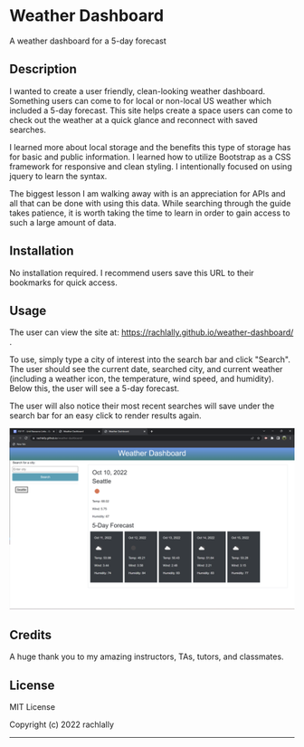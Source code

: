 # Weather Dashboard

A weather dashboard for a 5-day forecast

## Description

I wanted to create a user friendly, clean-looking weather dashboard.  Something users can come to for local or non-local US weather which included a 5-day forecast.  This site helps create a space users can come to check out the weather at a quick glance and reconnect with saved searches.

I learned more about local storage and the benefits this type of storage has for basic and public information.  I learned how to utilize Bootstrap as a CSS framework for responsive and clean styling.  I intentionally focused on using jquery to learn the syntax.  

The biggest lesson I am walking away with is an appreciation for APIs and all that can be done with using this data.  While searching through the guide takes patience, it is worth taking the time to learn in order to gain access to such a large amount of data.  

## Installation

No installation required.  I recommend users save this URL to their bookmarks for quick access.

## Usage

The user can view the site at: https://rachlally.github.io/weather-dashboard/ .

To use, simply type a city of interest into the search bar and click "Search".  The user should see the current date, searched city, and current weather (including a weather icon, the temperature, wind speed, and humidity).  Below this, the user will see a 5-day forecast.  

The user will also notice their most recent searches will save under the search bar for an easy click to render results again.

![Weather-Dashboard](./assets/Weather%20Dashboard.png)

## Credits

A huge thank you to my amazing instructors, TAs, tutors, and classmates.

## License

MIT License

Copyright (c) 2022 rachlally

---

